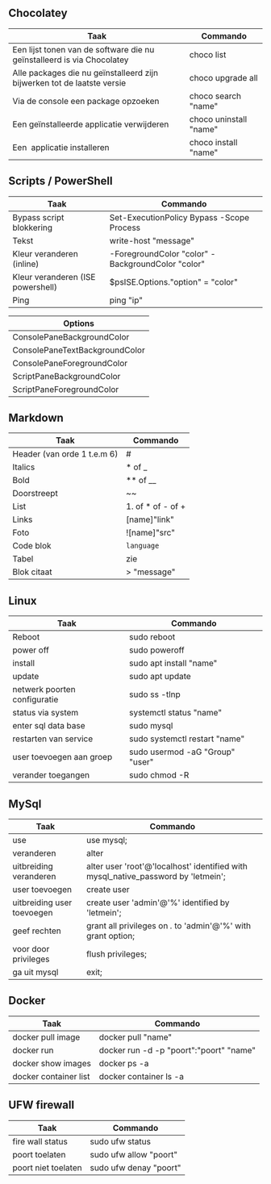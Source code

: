 ## Chocolatey

| Taak                                                                    | Commando               |
| ----------------------------------------------------------------------- | ---------------------- |
| Een lijst tonen van de software die nu geïnstalleerd is via Chocolatey  | choco list             |
| Alle packages die nu geïnstalleerd zijn bijwerken tot de laatste versie | choco upgrade all      |
| Via de console een package opzoeken                                     | choco search "name"    |
| Een geïnstalleerde applicatie verwijderen                               | choco uninstall "name" |
| Een  applicatie installeren                                             | choco install "name"   |



## Scripts / PowerShell

| Taak                              | Commando                                          |
| --------------------------------- | ------------------------------------------------- |
| Bypass script blokkering          | Set-ExecutionPolicy Bypass -Scope Process         |
| Tekst                             | write-host "message"                              |
| Kleur veranderen (inline)         | -ForegroundColor "color" -BackgroundColor "color" |
| Kleur veranderen (ISE powershell) | $psISE.Options."option" = "color"                 |
| Ping                              | ping "ip"                                         |

| Options                        |
| ------------------------------ |
| ConsolePaneBackgroundColor     |
| ConsolePaneTextBackgroundColor |
| ConsolePaneForegroundColor     |
| ScriptPaneBackgroundColor      |
| ScriptPaneForegroundColor      |

## Markdown

| Taak                        | Commando          |
| --------------------------- | ----------------- |
| Header (van orde 1 t.e.m 6) | #                 |
| Italics                     | * of _            |
| Bold                        | ** of __          |
| Doorstreept                 | ~~                |
| List                        | 1. of * of - of + |
| Links                       | [name]"link"      |
| Foto                        | ![name]"src"      |
| Code blok                   | ```language ```   |
| Tabel                       | zie               |
| Blok citaat                 | > "message"       |
## Linux

| Taak                         | Commando                        |
| ---------------------------- | ------------------------------- |
| Reboot                       | sudo reboot                     |
| power off                    | sudo poweroff                   |
| install                      | sudo apt install "name"         |
| update                       | sudo apt update                 |
| netwerk poorten configuratie | sudo ss -tlnp                   |
| status via system            | systemctl status "name"         |
| enter sql data base          | sudo mysql                      |
| restarten van service        | sudo systemctl restart "name"   |
| user toevoegen aan groep     | sudo usermod -aG "Group" "user" |
| verander toegangen           | sudo chmod -R                   |

## MySql

| Taak                       | Commando                                                                          |
| -------------------------- | --------------------------------------------------------------------------------- |
| use                        | use mysql;                                                                        |
| veranderen                 | alter                                                                             |
| uitbreiding veranderen     | alter user 'root'@'localhost' identified with mysql_native_password by 'letmein'; |
| user toevoegen             | create user                                                                       |
| uitbreiding user toevoegen | create user 'admin'@'%' identified by 'letmein';                                  |
| geef rechten               | grant all privileges on *.* to 'admin'@'%' with grant option;                     |
| voor door privileges       | flush privileges;                                                                 |
| ga uit mysql               | exit;                                                                             |

## Docker

| Taak                  | Commando                                |
| --------------------- | --------------------------------------- |
| docker pull image     | docker pull "name"                      |
| docker run            | docker run -d -p "poort":"poort" "name" |
| docker show images    | docker ps -a                            |
| docker container list | docker container ls -a                  |

## UFW firewall
| Taak                | Commando               |
| ------------------- | ---------------------- |
| fire wall status    | sudo ufw status        |
| poort toelaten      | sudo ufw allow "poort" |
| poort niet toelaten | sudo ufw denay "poort" |
